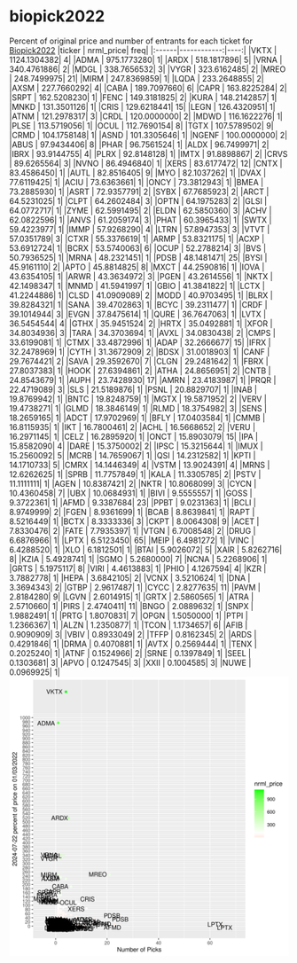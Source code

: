 # biopick2022
Percent of original price and number of entrants for each ticket for [Biopick2022](https://twitter.com/hashtag/Biopick2022)
|ticker |   nrml_price| freq|
|:------|------------:|----:|
|VKTX   | 1124.1304382|    4|
|ADMA   |  975.1773280|    1|
|ARDX   |  518.1817896|    5|
|VRNA   |  340.4761886|    2|
|MDGL   |  338.7656532|    3|
|VYGR   |  323.6162485|    2|
|MREO   |  248.7499975|   21|
|MIRM   |  247.8369859|    1|
|LQDA   |  233.2648855|    2|
|AXSM   |  227.7660292|    4|
|CABA   |  189.7097660|    6|
|CAPR   |  163.8225284|    2|
|SRPT   |  162.5208230|    1|
|FENC   |  149.3181825|    2|
|KURA   |  148.2142857|    1|
|MNKD   |  131.3501126|    1|
|CRIS   |  129.6218441|   15|
|LEGN   |  126.4320951|    1|
|ATNM   |  121.2978317|    3|
|CRDL   |  120.0000000|    2|
|MDWD   |  116.1622276|    1|
|PLSE   |  113.5719056|    1|
|OCUL   |  112.7690154|    8|
|TGTX   |  107.5789502|    9|
|CRMD   |  104.1758148|    1|
|ASND   |  101.3305646|    1|
|NGENF  |  100.0000000|    2|
|ABUS   |   97.9434406|    8|
|PHAR   |   96.7561524|    1|
|ALDX   |   96.7499971|    2|
|IBRX   |   93.9144755|    4|
|PLRX   |   92.8148128|    1|
|IMTX   |   91.8898867|    2|
|CRVS   |   89.6265564|    3|
|NVNO   |   86.4946840|    1|
|XERS   |   83.6177472|   12|
|CNTX   |   83.4586450|    1|
|AUTL   |   82.8516405|    9|
|MYO    |   82.1037262|    1|
|DVAX   |   77.6119425|    1|
|ACIU   |   73.6363661|    1|
|ONCY   |   73.3812943|    1|
|BMEA   |   73.2885930|    1|
|ASRT   |   72.9357791|    2|
|SYBX   |   67.7685923|    2|
|ARCT   |   64.5231025|    1|
|CLPT   |   64.2602484|    3|
|OPTN   |   64.1975283|    2|
|GLSI   |   64.0772717|    1|
|ZYME   |   62.5991495|    2|
|ELDN   |   62.5850360|    3|
|ACHV   |   62.0822596|    1|
|ANVS   |   61.2059174|    3|
|PHAT   |   60.3965433|    1|
|SWTX   |   59.4223977|    1|
|IMMP   |   57.9268290|    4|
|LTRN   |   57.8947353|    3|
|VTVT   |   57.0351789|    3|
|CTXR   |   55.3376619|    1|
|ARMP   |   53.8321175|    1|
|ACXP   |   53.6912724|    1|
|BCRX   |   53.5740063|    6|
|OCUP   |   52.2788214|    3|
|BVS    |   50.7936525|    1|
|MRNA   |   48.2321451|    1|
|PDSB   |   48.1481471|   25|
|BYSI   |   45.9161110|    2|
|APTO   |   45.8814825|    8|
|MXCT   |   44.2590816|    1|
|IOVA   |   43.6354105|    1|
|ARWR   |   43.3634972|    3|
|PGEN   |   43.2614556|    1|
|NKTX   |   42.1498347|    1|
|MNMD   |   41.5941997|    1|
|GBIO   |   41.3841822|    1|
|LCTX   |   41.2244886|    1|
|CLSD   |   41.0909089|    2|
|MODD   |   40.9703495|    1|
|BLRX   |   39.8284321|    1|
|SANA   |   39.4702863|    1|
|BCYC   |   39.2311477|    1|
|CRDF   |   39.1014944|    3|
|EVGN   |   37.8475614|    1|
|QURE   |   36.7647063|    1|
|LVTX   |   36.5454544|    4|
|GTHX   |   35.9451524|    2|
|HRTX   |   35.0492881|    1|
|XFOR   |   34.8034936|    3|
|TARA   |   34.3703694|    1|
|AVXL   |   34.0830438|    2|
|CMPS   |   33.6199081|    1|
|CTMX   |   33.4872996|    1|
|ADAP   |   32.2666677|   15|
|IFRX   |   32.2478969|    1|
|CYTH   |   31.3672909|    2|
|BDSX   |   31.0018903|    1|
|CANF   |   29.7674421|    2|
|SAVA   |   29.3592670|    7|
|CLGN   |   29.2481642|    1|
|FBRX   |   27.8037383|    1|
|HOOK   |   27.6394861|    2|
|ATHA   |   24.8656951|    2|
|CNTB   |   24.8543679|    1|
|AUPH   |   23.7428930|   17|
|AMRN   |   23.4183987|    1|
|PRQR   |   22.4719089|    3|
|SLS    |   21.5189876|    1|
|PSNL   |   20.8829707|    1|
|INAB   |   19.8769942|    1|
|BNTC   |   19.8248759|    1|
|MGTX   |   19.5871952|    2|
|VERV   |   19.4738271|    1|
|GLMD   |   18.3846149|    1|
|RLMD   |   18.3754982|    3|
|SENS   |   18.2659165|    1|
|ADCT   |   17.9702969|    1|
|BFLY   |   17.0403584|    1|
|CMMB   |   16.8115935|    1|
|IKT    |   16.7800461|    2|
|ACHL   |   16.5668652|    2|
|VERU   |   16.2971145|    1|
|CELZ   |   16.2895920|    1|
|ONCT   |   15.8903079|   15|
|IPA    |   15.8582090|    4|
|DARE   |   15.3750002|    2|
|IPSC   |   15.3215644|    1|
|IMUX   |   15.2560092|    5|
|MCRB   |   14.7659067|    1|
|QSI    |   14.2312582|    1|
|KPTI   |   14.1710733|    5|
|CMRX   |   14.1446349|    4|
|VSTM   |   13.9024391|    4|
|MRNS   |   12.6262625|    1|
|SPRB   |   11.7757849|    1|
|KALA   |   11.3305785|    2|
|PSTV   |   11.1111111|    1|
|AGEN   |   10.8387421|    2|
|NKTR   |   10.8068099|    3|
|CYCN   |   10.4360458|    7|
|UBX    |   10.0684931|    1|
|BIVI   |    9.5555557|    1|
|GOSS   |    9.3722361|    1|
|AFMD   |    9.3387684|   23|
|PPBT   |    9.0231363|    1|
|BCLI   |    8.9749999|    2|
|FGEN   |    8.9361699|    1|
|BCAB   |    8.8639841|    1|
|RAPT   |    8.5216449|    1|
|BCTX   |    8.3333336|    3|
|CKPT   |    8.0064308|    9|
|ACET   |    7.8330476|    2|
|FATE   |    7.7935397|    1|
|VTGN   |    6.7008548|    2|
|DRUG   |    6.6876966|    1|
|LPTX   |    6.5123450|   65|
|MEIP   |    6.4981272|    1|
|VINC   |    6.4288520|    1|
|XLO    |    6.1812501|    1|
|BTAI   |    5.9026072|    5|
|XAIR   |    5.8262716|    8|
|KZIA   |    5.4928741|    1|
|SGMO   |    5.2680000|    7|
|NCNA   |    5.2268906|    1|
|GRTS   |    5.1975117|    8|
|VIRI   |    4.4613883|    1|
|PHIO   |    4.1267594|    4|
|KZR    |    3.7882778|    1|
|HEPA   |    3.6842105|    2|
|VCNX   |    3.5210624|    1|
|DNA    |    3.3694343|    2|
|GTBP   |    2.9617487|    1|
|CYCC   |    2.8277635|   11|
|PAVM   |    2.8184280|    9|
|LGVN   |    2.6014915|    1|
|GRTX   |    2.5860565|    1|
|ATRA   |    2.5710660|    1|
|PIRS   |    2.4740411|   11|
|BNGO   |    2.0889632|    1|
|SNPX   |    1.9882491|    1|
|PRTG   |    1.8070831|    7|
|OPGN   |    1.5050000|    1|
|PTPI   |    1.2366367|    1|
|ALZN   |    1.2350877|    1|
|TCON   |    1.1734657|    6|
|AFIB   |    0.9090909|    3|
|VBIV   |    0.8933049|    2|
|TFFP   |    0.8162345|    2|
|ARDS   |    0.4291846|    1|
|DRMA   |    0.4070881|    1|
|AVTX   |    0.2569444|    1|
|TENX   |    0.2025240|    1|
|ATNF   |    0.1524966|    2|
|SRNE   |    0.1397849|    1|
|SEEL   |    0.1303681|    3|
|APVO   |    0.1247545|    3|
|XXII   |    0.1004585|    3|
|NUWE   |    0.0969925|    1|
![retvspicks](biopicks.png?raw=true)
